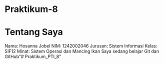 # Praktikum-8
# Tentang Saya
Nama: Hosanna Jobel
NIM: 1242002046
Jurusan: Sistem Informasi
Kelas: SIF12
Minat: Sistem Operasi dan Mancing Ikan
Saya sedang belajar Git dan GitHub"# Praktikum_PTI_8" 
